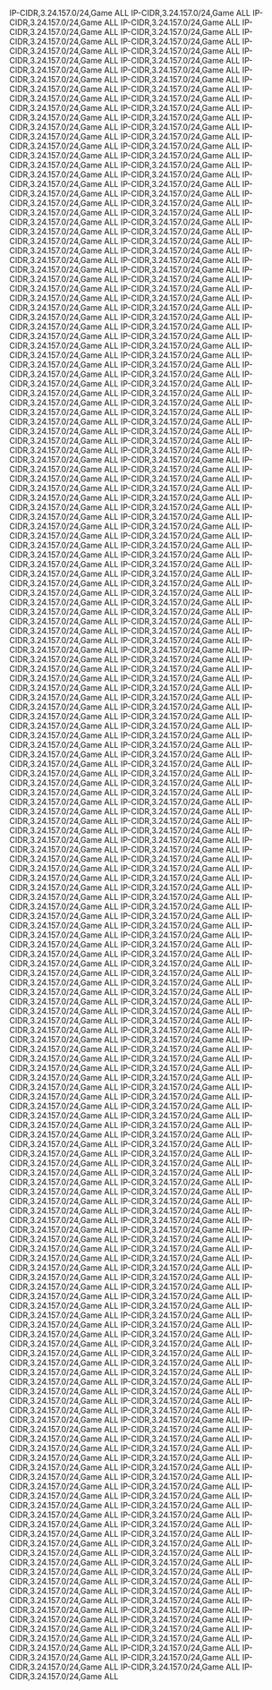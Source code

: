 IP-CIDR,3.24.157.0/24,Game ALL
IP-CIDR,3.24.157.0/24,Game ALL
IP-CIDR,3.24.157.0/24,Game ALL
IP-CIDR,3.24.157.0/24,Game ALL
IP-CIDR,3.24.157.0/24,Game ALL
IP-CIDR,3.24.157.0/24,Game ALL
IP-CIDR,3.24.157.0/24,Game ALL
IP-CIDR,3.24.157.0/24,Game ALL
IP-CIDR,3.24.157.0/24,Game ALL
IP-CIDR,3.24.157.0/24,Game ALL
IP-CIDR,3.24.157.0/24,Game ALL
IP-CIDR,3.24.157.0/24,Game ALL
IP-CIDR,3.24.157.0/24,Game ALL
IP-CIDR,3.24.157.0/24,Game ALL
IP-CIDR,3.24.157.0/24,Game ALL
IP-CIDR,3.24.157.0/24,Game ALL
IP-CIDR,3.24.157.0/24,Game ALL
IP-CIDR,3.24.157.0/24,Game ALL
IP-CIDR,3.24.157.0/24,Game ALL
IP-CIDR,3.24.157.0/24,Game ALL
IP-CIDR,3.24.157.0/24,Game ALL
IP-CIDR,3.24.157.0/24,Game ALL
IP-CIDR,3.24.157.0/24,Game ALL
IP-CIDR,3.24.157.0/24,Game ALL
IP-CIDR,3.24.157.0/24,Game ALL
IP-CIDR,3.24.157.0/24,Game ALL
IP-CIDR,3.24.157.0/24,Game ALL
IP-CIDR,3.24.157.0/24,Game ALL
IP-CIDR,3.24.157.0/24,Game ALL
IP-CIDR,3.24.157.0/24,Game ALL
IP-CIDR,3.24.157.0/24,Game ALL
IP-CIDR,3.24.157.0/24,Game ALL
IP-CIDR,3.24.157.0/24,Game ALL
IP-CIDR,3.24.157.0/24,Game ALL
IP-CIDR,3.24.157.0/24,Game ALL
IP-CIDR,3.24.157.0/24,Game ALL
IP-CIDR,3.24.157.0/24,Game ALL
IP-CIDR,3.24.157.0/24,Game ALL
IP-CIDR,3.24.157.0/24,Game ALL
IP-CIDR,3.24.157.0/24,Game ALL
IP-CIDR,3.24.157.0/24,Game ALL
IP-CIDR,3.24.157.0/24,Game ALL
IP-CIDR,3.24.157.0/24,Game ALL
IP-CIDR,3.24.157.0/24,Game ALL
IP-CIDR,3.24.157.0/24,Game ALL
IP-CIDR,3.24.157.0/24,Game ALL
IP-CIDR,3.24.157.0/24,Game ALL
IP-CIDR,3.24.157.0/24,Game ALL
IP-CIDR,3.24.157.0/24,Game ALL
IP-CIDR,3.24.157.0/24,Game ALL
IP-CIDR,3.24.157.0/24,Game ALL
IP-CIDR,3.24.157.0/24,Game ALL
IP-CIDR,3.24.157.0/24,Game ALL
IP-CIDR,3.24.157.0/24,Game ALL
IP-CIDR,3.24.157.0/24,Game ALL
IP-CIDR,3.24.157.0/24,Game ALL
IP-CIDR,3.24.157.0/24,Game ALL
IP-CIDR,3.24.157.0/24,Game ALL
IP-CIDR,3.24.157.0/24,Game ALL
IP-CIDR,3.24.157.0/24,Game ALL
IP-CIDR,3.24.157.0/24,Game ALL
IP-CIDR,3.24.157.0/24,Game ALL
IP-CIDR,3.24.157.0/24,Game ALL
IP-CIDR,3.24.157.0/24,Game ALL
IP-CIDR,3.24.157.0/24,Game ALL
IP-CIDR,3.24.157.0/24,Game ALL
IP-CIDR,3.24.157.0/24,Game ALL
IP-CIDR,3.24.157.0/24,Game ALL
IP-CIDR,3.24.157.0/24,Game ALL
IP-CIDR,3.24.157.0/24,Game ALL
IP-CIDR,3.24.157.0/24,Game ALL
IP-CIDR,3.24.157.0/24,Game ALL
IP-CIDR,3.24.157.0/24,Game ALL
IP-CIDR,3.24.157.0/24,Game ALL
IP-CIDR,3.24.157.0/24,Game ALL
IP-CIDR,3.24.157.0/24,Game ALL
IP-CIDR,3.24.157.0/24,Game ALL
IP-CIDR,3.24.157.0/24,Game ALL
IP-CIDR,3.24.157.0/24,Game ALL
IP-CIDR,3.24.157.0/24,Game ALL
IP-CIDR,3.24.157.0/24,Game ALL
IP-CIDR,3.24.157.0/24,Game ALL
IP-CIDR,3.24.157.0/24,Game ALL
IP-CIDR,3.24.157.0/24,Game ALL
IP-CIDR,3.24.157.0/24,Game ALL
IP-CIDR,3.24.157.0/24,Game ALL
IP-CIDR,3.24.157.0/24,Game ALL
IP-CIDR,3.24.157.0/24,Game ALL
IP-CIDR,3.24.157.0/24,Game ALL
IP-CIDR,3.24.157.0/24,Game ALL
IP-CIDR,3.24.157.0/24,Game ALL
IP-CIDR,3.24.157.0/24,Game ALL
IP-CIDR,3.24.157.0/24,Game ALL
IP-CIDR,3.24.157.0/24,Game ALL
IP-CIDR,3.24.157.0/24,Game ALL
IP-CIDR,3.24.157.0/24,Game ALL
IP-CIDR,3.24.157.0/24,Game ALL
IP-CIDR,3.24.157.0/24,Game ALL
IP-CIDR,3.24.157.0/24,Game ALL
IP-CIDR,3.24.157.0/24,Game ALL
IP-CIDR,3.24.157.0/24,Game ALL
IP-CIDR,3.24.157.0/24,Game ALL
IP-CIDR,3.24.157.0/24,Game ALL
IP-CIDR,3.24.157.0/24,Game ALL
IP-CIDR,3.24.157.0/24,Game ALL
IP-CIDR,3.24.157.0/24,Game ALL
IP-CIDR,3.24.157.0/24,Game ALL
IP-CIDR,3.24.157.0/24,Game ALL
IP-CIDR,3.24.157.0/24,Game ALL
IP-CIDR,3.24.157.0/24,Game ALL
IP-CIDR,3.24.157.0/24,Game ALL
IP-CIDR,3.24.157.0/24,Game ALL
IP-CIDR,3.24.157.0/24,Game ALL
IP-CIDR,3.24.157.0/24,Game ALL
IP-CIDR,3.24.157.0/24,Game ALL
IP-CIDR,3.24.157.0/24,Game ALL
IP-CIDR,3.24.157.0/24,Game ALL
IP-CIDR,3.24.157.0/24,Game ALL
IP-CIDR,3.24.157.0/24,Game ALL
IP-CIDR,3.24.157.0/24,Game ALL
IP-CIDR,3.24.157.0/24,Game ALL
IP-CIDR,3.24.157.0/24,Game ALL
IP-CIDR,3.24.157.0/24,Game ALL
IP-CIDR,3.24.157.0/24,Game ALL
IP-CIDR,3.24.157.0/24,Game ALL
IP-CIDR,3.24.157.0/24,Game ALL
IP-CIDR,3.24.157.0/24,Game ALL
IP-CIDR,3.24.157.0/24,Game ALL
IP-CIDR,3.24.157.0/24,Game ALL
IP-CIDR,3.24.157.0/24,Game ALL
IP-CIDR,3.24.157.0/24,Game ALL
IP-CIDR,3.24.157.0/24,Game ALL
IP-CIDR,3.24.157.0/24,Game ALL
IP-CIDR,3.24.157.0/24,Game ALL
IP-CIDR,3.24.157.0/24,Game ALL
IP-CIDR,3.24.157.0/24,Game ALL
IP-CIDR,3.24.157.0/24,Game ALL
IP-CIDR,3.24.157.0/24,Game ALL
IP-CIDR,3.24.157.0/24,Game ALL
IP-CIDR,3.24.157.0/24,Game ALL
IP-CIDR,3.24.157.0/24,Game ALL
IP-CIDR,3.24.157.0/24,Game ALL
IP-CIDR,3.24.157.0/24,Game ALL
IP-CIDR,3.24.157.0/24,Game ALL
IP-CIDR,3.24.157.0/24,Game ALL
IP-CIDR,3.24.157.0/24,Game ALL
IP-CIDR,3.24.157.0/24,Game ALL
IP-CIDR,3.24.157.0/24,Game ALL
IP-CIDR,3.24.157.0/24,Game ALL
IP-CIDR,3.24.157.0/24,Game ALL
IP-CIDR,3.24.157.0/24,Game ALL
IP-CIDR,3.24.157.0/24,Game ALL
IP-CIDR,3.24.157.0/24,Game ALL
IP-CIDR,3.24.157.0/24,Game ALL
IP-CIDR,3.24.157.0/24,Game ALL
IP-CIDR,3.24.157.0/24,Game ALL
IP-CIDR,3.24.157.0/24,Game ALL
IP-CIDR,3.24.157.0/24,Game ALL
IP-CIDR,3.24.157.0/24,Game ALL
IP-CIDR,3.24.157.0/24,Game ALL
IP-CIDR,3.24.157.0/24,Game ALL
IP-CIDR,3.24.157.0/24,Game ALL
IP-CIDR,3.24.157.0/24,Game ALL
IP-CIDR,3.24.157.0/24,Game ALL
IP-CIDR,3.24.157.0/24,Game ALL
IP-CIDR,3.24.157.0/24,Game ALL
IP-CIDR,3.24.157.0/24,Game ALL
IP-CIDR,3.24.157.0/24,Game ALL
IP-CIDR,3.24.157.0/24,Game ALL
IP-CIDR,3.24.157.0/24,Game ALL
IP-CIDR,3.24.157.0/24,Game ALL
IP-CIDR,3.24.157.0/24,Game ALL
IP-CIDR,3.24.157.0/24,Game ALL
IP-CIDR,3.24.157.0/24,Game ALL
IP-CIDR,3.24.157.0/24,Game ALL
IP-CIDR,3.24.157.0/24,Game ALL
IP-CIDR,3.24.157.0/24,Game ALL
IP-CIDR,3.24.157.0/24,Game ALL
IP-CIDR,3.24.157.0/24,Game ALL
IP-CIDR,3.24.157.0/24,Game ALL
IP-CIDR,3.24.157.0/24,Game ALL
IP-CIDR,3.24.157.0/24,Game ALL
IP-CIDR,3.24.157.0/24,Game ALL
IP-CIDR,3.24.157.0/24,Game ALL
IP-CIDR,3.24.157.0/24,Game ALL
IP-CIDR,3.24.157.0/24,Game ALL
IP-CIDR,3.24.157.0/24,Game ALL
IP-CIDR,3.24.157.0/24,Game ALL
IP-CIDR,3.24.157.0/24,Game ALL
IP-CIDR,3.24.157.0/24,Game ALL
IP-CIDR,3.24.157.0/24,Game ALL
IP-CIDR,3.24.157.0/24,Game ALL
IP-CIDR,3.24.157.0/24,Game ALL
IP-CIDR,3.24.157.0/24,Game ALL
IP-CIDR,3.24.157.0/24,Game ALL
IP-CIDR,3.24.157.0/24,Game ALL
IP-CIDR,3.24.157.0/24,Game ALL
IP-CIDR,3.24.157.0/24,Game ALL
IP-CIDR,3.24.157.0/24,Game ALL
IP-CIDR,3.24.157.0/24,Game ALL
IP-CIDR,3.24.157.0/24,Game ALL
IP-CIDR,3.24.157.0/24,Game ALL
IP-CIDR,3.24.157.0/24,Game ALL
IP-CIDR,3.24.157.0/24,Game ALL
IP-CIDR,3.24.157.0/24,Game ALL
IP-CIDR,3.24.157.0/24,Game ALL
IP-CIDR,3.24.157.0/24,Game ALL
IP-CIDR,3.24.157.0/24,Game ALL
IP-CIDR,3.24.157.0/24,Game ALL
IP-CIDR,3.24.157.0/24,Game ALL
IP-CIDR,3.24.157.0/24,Game ALL
IP-CIDR,3.24.157.0/24,Game ALL
IP-CIDR,3.24.157.0/24,Game ALL
IP-CIDR,3.24.157.0/24,Game ALL
IP-CIDR,3.24.157.0/24,Game ALL
IP-CIDR,3.24.157.0/24,Game ALL
IP-CIDR,3.24.157.0/24,Game ALL
IP-CIDR,3.24.157.0/24,Game ALL
IP-CIDR,3.24.157.0/24,Game ALL
IP-CIDR,3.24.157.0/24,Game ALL
IP-CIDR,3.24.157.0/24,Game ALL
IP-CIDR,3.24.157.0/24,Game ALL
IP-CIDR,3.24.157.0/24,Game ALL
IP-CIDR,3.24.157.0/24,Game ALL
IP-CIDR,3.24.157.0/24,Game ALL
IP-CIDR,3.24.157.0/24,Game ALL
IP-CIDR,3.24.157.0/24,Game ALL
IP-CIDR,3.24.157.0/24,Game ALL
IP-CIDR,3.24.157.0/24,Game ALL
IP-CIDR,3.24.157.0/24,Game ALL
IP-CIDR,3.24.157.0/24,Game ALL
IP-CIDR,3.24.157.0/24,Game ALL
IP-CIDR,3.24.157.0/24,Game ALL
IP-CIDR,3.24.157.0/24,Game ALL
IP-CIDR,3.24.157.0/24,Game ALL
IP-CIDR,3.24.157.0/24,Game ALL
IP-CIDR,3.24.157.0/24,Game ALL
IP-CIDR,3.24.157.0/24,Game ALL
IP-CIDR,3.24.157.0/24,Game ALL
IP-CIDR,3.24.157.0/24,Game ALL
IP-CIDR,3.24.157.0/24,Game ALL
IP-CIDR,3.24.157.0/24,Game ALL
IP-CIDR,3.24.157.0/24,Game ALL
IP-CIDR,3.24.157.0/24,Game ALL
IP-CIDR,3.24.157.0/24,Game ALL
IP-CIDR,3.24.157.0/24,Game ALL
IP-CIDR,3.24.157.0/24,Game ALL
IP-CIDR,3.24.157.0/24,Game ALL
IP-CIDR,3.24.157.0/24,Game ALL
IP-CIDR,3.24.157.0/24,Game ALL
IP-CIDR,3.24.157.0/24,Game ALL
IP-CIDR,3.24.157.0/24,Game ALL
IP-CIDR,3.24.157.0/24,Game ALL
IP-CIDR,3.24.157.0/24,Game ALL
IP-CIDR,3.24.157.0/24,Game ALL
IP-CIDR,3.24.157.0/24,Game ALL
IP-CIDR,3.24.157.0/24,Game ALL
IP-CIDR,3.24.157.0/24,Game ALL
IP-CIDR,3.24.157.0/24,Game ALL
IP-CIDR,3.24.157.0/24,Game ALL
IP-CIDR,3.24.157.0/24,Game ALL
IP-CIDR,3.24.157.0/24,Game ALL
IP-CIDR,3.24.157.0/24,Game ALL
IP-CIDR,3.24.157.0/24,Game ALL
IP-CIDR,3.24.157.0/24,Game ALL
IP-CIDR,3.24.157.0/24,Game ALL
IP-CIDR,3.24.157.0/24,Game ALL
IP-CIDR,3.24.157.0/24,Game ALL
IP-CIDR,3.24.157.0/24,Game ALL
IP-CIDR,3.24.157.0/24,Game ALL
IP-CIDR,3.24.157.0/24,Game ALL
IP-CIDR,3.24.157.0/24,Game ALL
IP-CIDR,3.24.157.0/24,Game ALL
IP-CIDR,3.24.157.0/24,Game ALL
IP-CIDR,3.24.157.0/24,Game ALL
IP-CIDR,3.24.157.0/24,Game ALL
IP-CIDR,3.24.157.0/24,Game ALL
IP-CIDR,3.24.157.0/24,Game ALL
IP-CIDR,3.24.157.0/24,Game ALL
IP-CIDR,3.24.157.0/24,Game ALL
IP-CIDR,3.24.157.0/24,Game ALL
IP-CIDR,3.24.157.0/24,Game ALL
IP-CIDR,3.24.157.0/24,Game ALL
IP-CIDR,3.24.157.0/24,Game ALL
IP-CIDR,3.24.157.0/24,Game ALL
IP-CIDR,3.24.157.0/24,Game ALL
IP-CIDR,3.24.157.0/24,Game ALL
IP-CIDR,3.24.157.0/24,Game ALL
IP-CIDR,3.24.157.0/24,Game ALL
IP-CIDR,3.24.157.0/24,Game ALL
IP-CIDR,3.24.157.0/24,Game ALL
IP-CIDR,3.24.157.0/24,Game ALL
IP-CIDR,3.24.157.0/24,Game ALL
IP-CIDR,3.24.157.0/24,Game ALL
IP-CIDR,3.24.157.0/24,Game ALL
IP-CIDR,3.24.157.0/24,Game ALL
IP-CIDR,3.24.157.0/24,Game ALL
IP-CIDR,3.24.157.0/24,Game ALL
IP-CIDR,3.24.157.0/24,Game ALL
IP-CIDR,3.24.157.0/24,Game ALL
IP-CIDR,3.24.157.0/24,Game ALL
IP-CIDR,3.24.157.0/24,Game ALL
IP-CIDR,3.24.157.0/24,Game ALL
IP-CIDR,3.24.157.0/24,Game ALL
IP-CIDR,3.24.157.0/24,Game ALL
IP-CIDR,3.24.157.0/24,Game ALL
IP-CIDR,3.24.157.0/24,Game ALL
IP-CIDR,3.24.157.0/24,Game ALL
IP-CIDR,3.24.157.0/24,Game ALL
IP-CIDR,3.24.157.0/24,Game ALL
IP-CIDR,3.24.157.0/24,Game ALL
IP-CIDR,3.24.157.0/24,Game ALL
IP-CIDR,3.24.157.0/24,Game ALL
IP-CIDR,3.24.157.0/24,Game ALL
IP-CIDR,3.24.157.0/24,Game ALL
IP-CIDR,3.24.157.0/24,Game ALL
IP-CIDR,3.24.157.0/24,Game ALL
IP-CIDR,3.24.157.0/24,Game ALL
IP-CIDR,3.24.157.0/24,Game ALL
IP-CIDR,3.24.157.0/24,Game ALL
IP-CIDR,3.24.157.0/24,Game ALL
IP-CIDR,3.24.157.0/24,Game ALL
IP-CIDR,3.24.157.0/24,Game ALL
IP-CIDR,3.24.157.0/24,Game ALL
IP-CIDR,3.24.157.0/24,Game ALL
IP-CIDR,3.24.157.0/24,Game ALL
IP-CIDR,3.24.157.0/24,Game ALL
IP-CIDR,3.24.157.0/24,Game ALL
IP-CIDR,3.24.157.0/24,Game ALL
IP-CIDR,3.24.157.0/24,Game ALL
IP-CIDR,3.24.157.0/24,Game ALL
IP-CIDR,3.24.157.0/24,Game ALL
IP-CIDR,3.24.157.0/24,Game ALL
IP-CIDR,3.24.157.0/24,Game ALL
IP-CIDR,3.24.157.0/24,Game ALL
IP-CIDR,3.24.157.0/24,Game ALL
IP-CIDR,3.24.157.0/24,Game ALL
IP-CIDR,3.24.157.0/24,Game ALL
IP-CIDR,3.24.157.0/24,Game ALL
IP-CIDR,3.24.157.0/24,Game ALL
IP-CIDR,3.24.157.0/24,Game ALL
IP-CIDR,3.24.157.0/24,Game ALL
IP-CIDR,3.24.157.0/24,Game ALL
IP-CIDR,3.24.157.0/24,Game ALL
IP-CIDR,3.24.157.0/24,Game ALL
IP-CIDR,3.24.157.0/24,Game ALL
IP-CIDR,3.24.157.0/24,Game ALL
IP-CIDR,3.24.157.0/24,Game ALL
IP-CIDR,3.24.157.0/24,Game ALL
IP-CIDR,3.24.157.0/24,Game ALL
IP-CIDR,3.24.157.0/24,Game ALL
